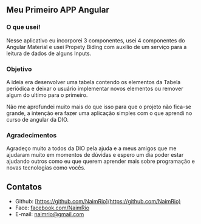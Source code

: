 ## Meu Primeiro APP Angular

### O que usei!
Nesse aplicativo eu incorporei 3 componentes, usei 4 componentes do Angular Material e usei Propety Biding com auxilio de um serviço para a leitura de dados de alguns Inputs.

### Objetivo
A ideia era desenvolver uma tabela contendo os elementos da Tabela periódica e deixar o usuário implementar novos elementos ou remover algum do ultimo para o primeiro.

Não me aprofundei muito mais do que isso para que o projeto não fica-se grande, a intenção era fazer uma aplicação simples com o que aprendi no curso de angular da DIO.

### Agradecimentos
Agradeço muito a todos da DIO pela ajuda e a meus amigos que me ajudaram muito em momentos de dúvidas e espero um dia poder estar ajudando outros como eu que querem aprender mais sobre programação e novas tecnologias como vocês.

## Contatos
 - Github: [https://github.com/NaimRio](https://github.com/NaimRio)
 - Face: [facebook.com/NaimRio](facebook.com/NaimRio)
 - E-mail: naimrio@gmail.com
